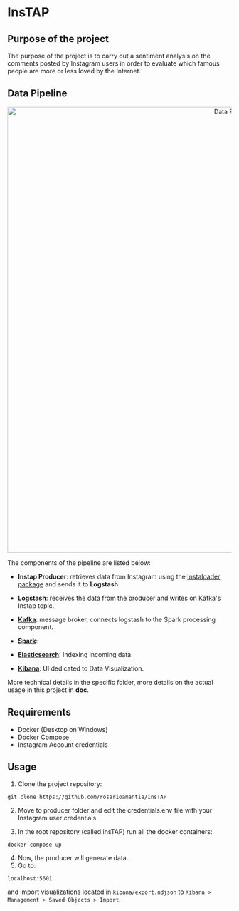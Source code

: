 # InsTAP

## Purpose of the project

The purpose of the project is to carry out a sentiment analysis on the comments posted by Instagram users in order to evaluate which famous people are more or less loved by the Internet.


## Data Pipeline 

<p align="center"><img src="./doc/images/data_pipeline.png" alt="Data Pipeline" width="1000"/></p>

The components of the pipeline are listed below:

- **Instap Producer**: retrieves data from Instagram using the [Instaloader package](https://github.com/instaloader/instaloader) and sends it to **Logstash**

- **[Logstash](https://www.elastic.co/logstash)**: receives the data from the producer and writes on Kafka's Instap topic.
- **[Kafka](https://kafka.apache.org/)**: message broker, connects logstash to the Spark processing component.
- **[Spark](https://spark.apache.org/)**: <to be written>
- **[Elasticsearch](https://www.elastic.co/)**: Indexing incoming data.
- **[Kibana](https://www.elastic.co/kibana)**: UI dedicated to Data Visualization.


More technical details in the specific folder, more details on the actual usage in this project in **doc**.

## Requirements
- Docker (Desktop on Windows)
- Docker Compose
- Instagram Account credentials

## Usage

1.   Clone the project repository:

```
git clone https://github.com/rosarioamantia/insTAP
```

2. Move to producer folder and edit the credentials.env file with your Instagram user credentials.

3. In the root repository (called insTAP) run all the docker containers:

```
docker-compose up
```
4. Now, the producer will generate data.
5. Go to:
```
localhost:5601
```

and import  visualizations located in ```kibana/export.ndjson``` to ```Kibana > Management > Saved Objects > Import```.
